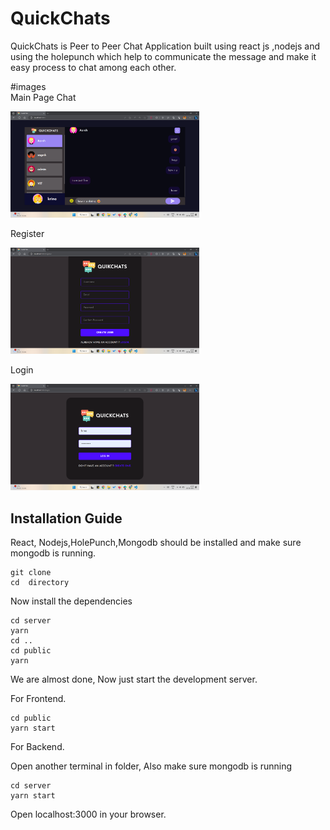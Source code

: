 # QuickChats 

QuickChats is Peer to Peer Chat Application built using react js ,nodejs and using the holepunch which help to communicate the message and make it easy process to chat among each other. 

#images
<br>
Main Page Chat

<img src="https://github.com/Aarsh30/QuickChats/blob/main/Screenshot%20(888).png" width="60%" height="50%" alt="" title="">


Register

<img src="https://github.com/Aarsh30/QuickChats/blob/main/Screenshot%20(889).png" width="60%" height="50%" alt="" title="">

Login

<img src="https://github.com/Aarsh30/QuickChats/blob/main/Screenshot%20(890).png" width="60%" height="50%" alt="" title="">


## Installation Guide


React, Nodejs,HolePunch,Mongodb should be installed and make sure mongodb is running.

```shell
git clone
cd  directory
```

Now install the dependencies
```shell
cd server
yarn
cd ..
cd public
yarn
```
We are almost done, Now just start the development server.

For Frontend.
```shell
cd public
yarn start
```
For Backend.

Open another terminal in folder, Also make sure mongodb is running 
```shell
cd server
yarn start
```

Open localhost:3000 in your browser.
